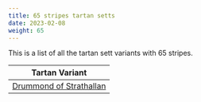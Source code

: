 ```yaml
---
title: 65 stripes tartan setts
date: 2023-02-08
weight: 65
---
```

This is a list of all the tartan sett variants with 65 stripes.

| Tartan Variant |
|---------------|
| [Drummond of Strathallan](/tartans/ln/6/g10/y6/k6/r10/ln6/r10/ln6/r10/k6/y6/g26/k6/g26/k6/g26/y6/k6/r10/ln6/r10/ln6/r10/k26/ln2/b6/ln2/k26/y16/g10/y6/g10/y16/b6/r6/k6/r26/ln2/b2/ln2/r26/ln2/b2/ln2/r26/k6/r6/b6/y6/g10/ln6/g10/y6/k10/r10/ln6/r10/k6/y16/g10/y16/k6/r6/k6/r/6/)||
